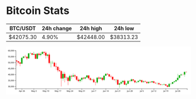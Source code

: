 # Bitcoin Stats

BTC/USDT|24h change|24h high|24h low|
|---|---|---|---|
|$42075.30|4.90%|$42448.00|$38313.23|

<img src="./chart.svg">
